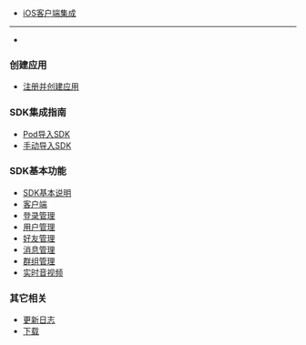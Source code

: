 
### 

* [iOS客户端集成](README.md)

---

* []()


### 创建应用
* [注册并创建应用]()

### SDK集成指南
* [Pod导入SDK](pages/import_sdk_pod.md)
* [手动导入SDK](pages/import_sdk_manual.md)

### SDK基本功能
* [SDK基本说明](pages/sdk_introduce.md)
* [客户端](pages/sdk_client.md)
* [登录管理](pages/sdk_login.md)
* [用户管理](pages/sdk_user.md)
* [好友管理](pages/sdk_contact.md)
* [消息管理](pages/sdk_chat.md)
* [群组管理](pages/sdk_group.md)
* [实时音视频]()

### 其它相关
* [更新日志](pages/sdk_introduce.md)
* [下载]()
